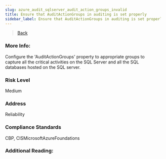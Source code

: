 ```yaml
---
slug: azure_audit_sqlserver_audit_action_groups_invalid
title: Ensure that AuditActionGroups in auditing is set properly
sidebar_label: Ensure that AuditActionGroups in auditing is set properly
---
```

> [Back](../../azuresqlaudit)

### More Info:
Configure the 'AuditActionGroups' property to appropriate groups to capture all the critical activities on the SQL Server and all the SQL databases hosted on the SQL server.

### Risk Level
Medium

### Address
Reliability

### Compliance Standards
CBP, CISMicrosoftAzureFoundations

### Additional Reading:

